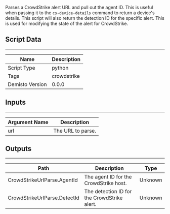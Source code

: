 Parses a CrowdStrike alert URL and pull out the agent ID. This is useful when passing it to the `cs-device-details` command to return a device's details.
This script will also return the detection ID for the specific alert. This is used for modifying the state of the alert for CrowdStrike.

## Script Data
---

| **Name** | **Description** |
| --- | --- |
| Script Type | python |
| Tags | crowdstrike |
| Demisto Version | 0.0.0 |

## Inputs
---

| **Argument Name** | **Description** |
| --- | --- |
| url | The URL to parse. |

## Outputs
---

| **Path** | **Description** | **Type** |
| --- | --- | --- |
| CrowdStrikeUrlParse.AgentId | The agent ID for the CrowdStrike host. | Unknown |
| CrowdStrikeUrlParse.DetectId | The detection ID for the CrowdStrike alert. | Unknown |
